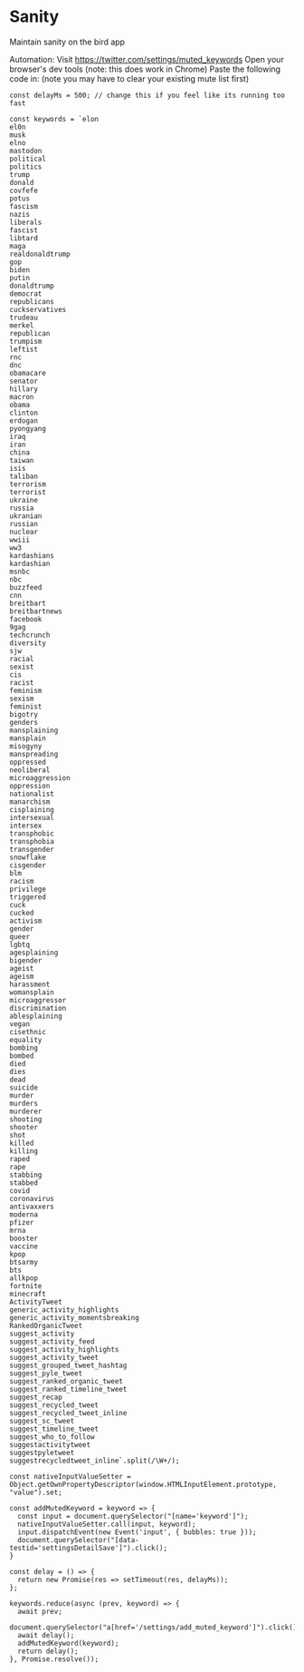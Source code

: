 # Sanity
Maintain sanity on the bird app

Automation:
Visit https://twitter.com/settings/muted_keywords
Open your browser's dev tools (note: this does work in Chrome)
Paste the following code in: (note you may have to clear your existing mute list first)

    const delayMs = 500; // change this if you feel like its running too fast

    const keywords = `elon
    el0n
    musk
    elno
    mastodon
    political
    politics
    trump
    donald
    covfefe
    potus
    fascism
    nazis
    liberals
    fascist
    libtard
    maga
    realdonaldtrump
    gop
    biden
    putin
    donaldtrump
    democrat
    republicans
    cuckservatives
    trudeau
    merkel
    republican
    trumpism
    leftist
    rnc
    dnc
    obamacare
    senator
    hillary
    macron
    obama
    clinton
    erdogan
    pyongyang
    iraq
    iran
    china
    taiwan
    isis
    taliban
    terrorism
    terrorist
    ukraine
    russia
    ukranian
    russian
    nuclear
    wwiii
    ww3
    kardashians
    kardashian
    msnbc
    nbc
    buzzfeed
    cnn
    breitbart
    breitbartnews
    facebook
    9gag
    techcrunch
    diversity
    sjw
    racial
    sexist
    cis
    racist
    feminism
    sexism
    feminist
    bigotry
    genders
    mansplaining
    mansplain
    misogyny
    manspreading
    oppressed
    neoliberal
    microaggression
    oppression
    nationalist
    manarchism
    cisplaining
    intersexual
    intersex
    transphobic
    transphobia
    transgender
    snowflake
    cisgender
    blm
    racism
    privilege
    triggered
    cuck
    cucked
    activism
    gender
    queer
    lgbtq
    agesplaining
    bigender
    ageist
    ageism
    harassment
    womansplain
    microaggressor
    discrimination
    ablesplaining
    vegan
    cisethnic
    equality
    bombing
    bombed
    died
    dies
    dead
    suicide
    murder
    murders
    murderer
    shooting
    shooter
    shot
    killed
    killing
    raped
    rape
    stabbing
    stabbed
    covid
    coronavirus
    antivaxxers
    moderna
    pfizer
    mrna
    booster
    vaccine
    kpop
    btsarmy
    bts
    allkpop
    fortnite
    minecraft
    ActivityTweet
    generic_activity_highlights
    generic_activity_momentsbreaking
    RankedOrganicTweet
    suggest_activity
    suggest_activity_feed
    suggest_activity_highlights
    suggest_activity_tweet
    suggest_grouped_tweet_hashtag
    suggest_pyle_tweet
    suggest_ranked_organic_tweet
    suggest_ranked_timeline_tweet
    suggest_recap
    suggest_recycled_tweet
    suggest_recycled_tweet_inline
    suggest_sc_tweet
    suggest_timeline_tweet
    suggest_who_to_follow
    suggestactivitytweet
    suggestpyletweet
    suggestrecycledtweet_inline`.split(/\W+/);

    const nativeInputValueSetter = Object.getOwnPropertyDescriptor(window.HTMLInputElement.prototype, "value").set;

    const addMutedKeyword = keyword => {
      const input = document.querySelector("[name='keyword']");
      nativeInputValueSetter.call(input, keyword);
      input.dispatchEvent(new Event('input', { bubbles: true }));
      document.querySelector("[data-testid='settingsDetailSave']").click();
    }

    const delay = () => {
      return new Promise(res => setTimeout(res, delayMs));
    };

    keywords.reduce(async (prev, keyword) => {
      await prev;
      document.querySelector("a[href='/settings/add_muted_keyword']").click();
      await delay();
      addMutedKeyword(keyword);
      return delay();
    }, Promise.resolve());


